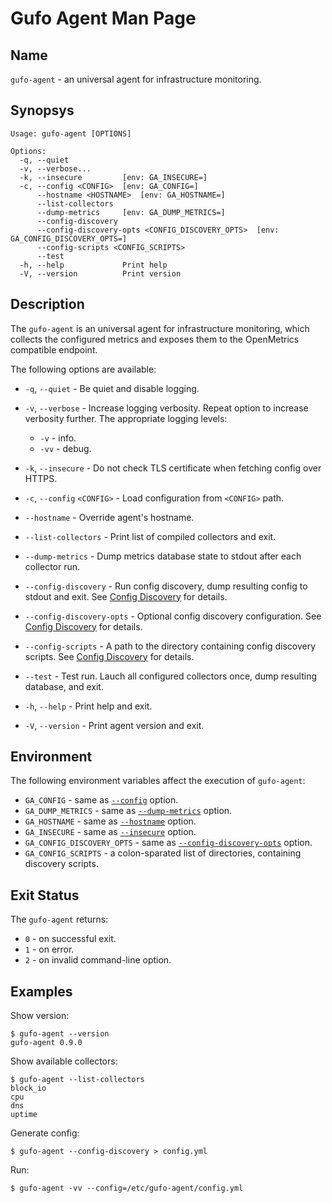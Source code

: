 # Gufo Agent Man Page

## Name

`gufo-agent` - an universal agent for infrastructure monitoring.


## Synopsys

```
Usage: gufo-agent [OPTIONS]

Options:
  -q, --quiet
  -v, --verbose...
  -k, --insecure         [env: GA_INSECURE=]
  -c, --config <CONFIG>  [env: GA_CONFIG=]
      --hostname <HOSTNAME>  [env: GA_HOSTNAME=]
      --list-collectors
      --dump-metrics     [env: GA_DUMP_METRICS=]
      --config-discovery
      --config-discovery-opts <CONFIG_DISCOVERY_OPTS>  [env: GA_CONFIG_DISCOVERY_OPTS=]
      --config-scripts <CONFIG_SCRIPTS>
      --test
  -h, --help             Print help
  -V, --version          Print version
```

## Description

The `gufo-agent` is an universal agent for infrastructure monitoring, which
collects the configured metrics and exposes them to the OpenMetrics compatible
endpoint.

The following options are available:

* `-q`, `--quiet` - Be quiet and disable logging.
* `-v`, `--verbose` - Increase logging verbosity. Repeat option to increase verbosity further.
  The appropriate logging levels:

    * `-v` - info.
    * `-vv` - debug.

* `-k`, `--insecure` - Do not check TLS certificate when fetching config over HTTPS.
* <a name="opt_insecure"></a>`-c`, `--config` `<CONFIG>` - Load configuration from `<CONFIG>` path.
* <a name="opt_hostname"></a>`--hostname` - Override agent's hostname.
* <a name="opt_config"></a>`--list-collectors` - Print list of compiled collectors and exit.
* <a name="opt_dump_metrics"></a>`--dump-metrics` - Dump metrics database state to stdout after each collector run.
* <a name="opt_config_discovery"></a>`--config-discovery` - Run config discovery, dump resulting config to stdout and exit. See [Config Discovery](config_discovery.md) for details.
* <a name="opt_config_discovery_opts"></a>`--config-discovery-opts` - Optional config discovery configuration. See [Config Discovery](config_discovery.md) for details.
* <a name="opt_config_scripts"></a>`--config-scripts` - A path to the directory containing
  config discovery scripts. See [Config Discovery](config_discovery.md) for details.
* `--test` - Test run. Lauch all configured collectors once, dump resulting database, and exit.
* `-h`, `--help` - Print help and exit.
* `-V`, `--version` - Print agent version and exit.

## Environment

The following environment variables affect the execution of `gufo-agent`:

* `GA_CONFIG` - same as [`--config`](#opt_config) option.
* `GA_DUMP_METRICS` - same as [`--dump-metrics`](#opt_dump_metrics) option.
* `GA_HOSTNAME` - same as [`--hostname`](#opt_hostname) option.
* `GA_INSECURE` - same as [`--insecure`](#opt_insecure) option.
* `GA_CONFIG_DISCOVERY_OPTS` - same as [`--config-discovery-opts`](#opt_config_discovery_opts) option.
* `GA_CONFIG_SCRIPTS` - a colon-sparated list of directories, containing discovery scripts.

## Exit Status

The `gufo-agent` returns:

* `0` - on successful exit.
* `1` - on error.
* `2` - on invalid command-line option.

## Examples

Show version:

```
$ gufo-agent --version
gufo-agent 0.9.0
```

Show available collectors:

```
$ gufo-agent --list-collectors
block_io
cpu
dns
uptime
```

Generate config:

```
$ gufo-agent --config-discovery > config.yml
```

Run:

```
$ gufo-agent -vv --config=/etc/gufo-agent/config.yml
```